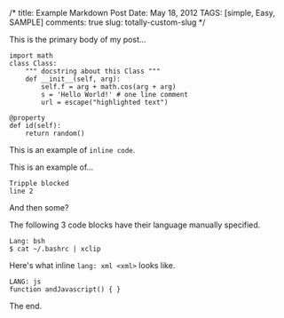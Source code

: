 /*
title:  Example Markdown Post
Date:   May 18, 2012
TAGS:   [simple, Easy, SAMPLE]
comments:  true
slug:   totally-custom-slug
*/

This is the primary body of my post...

    import math
    class Class:
        """ docstring about this Class """
        def __init__(self, arg):
            self.f = arg + math.cos(arg + arg)
            s = 'Hello World!' # one line comment
            url = escape("highlighted text")

    @property
    def id(self):
        return random()

This is an example of `inline code`.

This is an example of...

```
Tripple blocked
line 2
```

And then some?

The following 3 code blocks have their language manually specified.

    Lang: bsh
    $ cat ~/.bashrc | xclip

Here's what inline `lang: xml <xml>` looks like.

```
LANG: js
function andJavascript() { }
```

The end.
